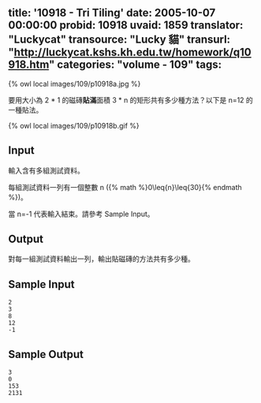 title: '10918 - Tri Tiling'
date: 2005-10-07 00:00:00
probid: 10918
uvaid: 1859
translator: "Luckycat"
transource: "Lucky 貓"
transurl: "http://luckycat.kshs.kh.edu.tw/homework/q10918.htm"
categories: "volume - 109"
tags:
---

{% owl local images/109/p10918a.jpg %}

要用大小為 2 \* 1 的磁磚**貼滿**面積 3 \* n 的矩形共有多少種方法？以下是 n=12 的一種貼法。

{% owl local images/109/p10918b.gif %}

## Input ##

輸入含有多組測試資料。

每組測試資料一列有一個整數 n ({% math %}0\leq{n}\leq{30}{% endmath %})。

當 n=-1 代表輸入結束。請參考 Sample Input。

## Output ##

對每一組測試資料輸出一列，輸出貼磁磚的方法共有多少種。

## Sample Input ##

	2
	3
	8
	12
	-1

## Sample Output ##

	3
	0
	153
	2131